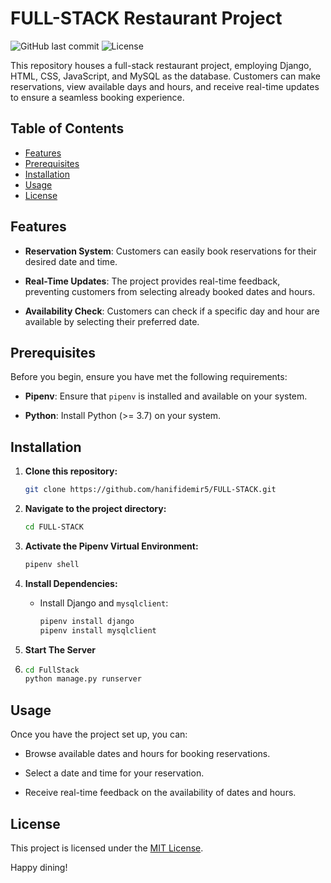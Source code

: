 # FULL-STACK Restaurant Project

![GitHub last commit](https://img.shields.io/github/last-commit/hanifidemir5/FULL-STACK)
![License](https://img.shields.io/badge/license-MIT-blue)

This repository houses a full-stack restaurant project, employing Django, HTML, CSS, JavaScript, and MySQL as the database. Customers can make reservations, view available days and hours, and receive real-time updates to ensure a seamless booking experience.

## Table of Contents

- [Features](#features)
- [Prerequisites](#prerequisites)
- [Installation](#installation)
- [Usage](#usage)
- [License](#license)

## Features

- **Reservation System**: Customers can easily book reservations for their desired date and time.

- **Real-Time Updates**: The project provides real-time feedback, preventing customers from selecting already booked dates and hours.

- **Availability Check**: Customers can check if a specific day and hour are available by selecting their preferred date.

## Prerequisites

Before you begin, ensure you have met the following requirements:

- **Pipenv**: Ensure that `pipenv` is installed and available on your system.

- **Python**: Install Python (>= 3.7) on your system.

## Installation

1. **Clone this repository:**

   ```bash
   git clone https://github.com/hanifidemir5/FULL-STACK.git
   ```

2. **Navigate to the project directory:**

   ```bash
   cd FULL-STACK
   ```

3. **Activate the Pipenv Virtual Environment:**

   ```bash
   pipenv shell
   ```

4. **Install Dependencies:**

   - Install Django and `mysqlclient`:

     ```bash
     pipenv install django
     pipenv install mysqlclient
     ```
5. **Start The Server**
6. 
     ```bash
     cd FullStack
     python manage.py runserver
     ```
## Usage

Once you have the project set up, you can:

- Browse available dates and hours for booking reservations.

- Select a date and time for your reservation.

- Receive real-time feedback on the availability of dates and hours.

## License

This project is licensed under the [MIT License](LICENSE).

Happy dining!
